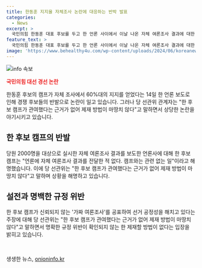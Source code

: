 ```yaml
---
title: 한동훈 지지율 자체조사 논란에 대응하는 반박 발표
categories:
  - News
excerpt: >
  국민의힘 한동훈 대표 후보를 두고 한 언론 사이에서 이날 나온 자체 여론조사 결과에 대한 논란이 일었다. 한 후보 캠프는 자체 여론조사 결과를 언론에 전달한 적이 없다고 해명했고, 경쟁자들은 이를 의심하며 선거관리위원회에 문제 제기했다. 당 선관위는 현재 해당 보도에 대한 조사 중이지만, 한 후보 캠프의 관여 근거가 없어 제재 방법에 대해 마땅한 해결책을 찾지 못하고 있다.
feature_text: >
  국민의힘 한동훈 대표 후보를 두고 한 언론 사이에서 이날 나온 자체 여론조사 결과에 대한 논란이 일었다. 한 후보 캠프는 자체 여론조사 결과를 언론에 전달한 적이 없다고 해명했고, 경쟁자들은 이를 의심하며 선거관리위원회에 문제 제기했다. 당 선관위는 현재 해당 보도에 대한 조사 중이지만, 한 후보 캠프의 관여 근거가 없어 제재 방법에 대해 마땅한 해결책을 찾지 못하고 있다.
image: 'https://www.behealthy4u.com/wp-content/uploads/2024/06/koreanews.jpg'
---
```


<p><img src="https://www.behealthy4u.com/wp-content/uploads/2024/06/koreanews.jpg" alt="info 속보" /></p>

<p><b><span style="color: #ee2323;">국민의힘 대선 경선 논란</span></b></p>

<p>한동훈 후보의 캠프가 자체 조사에서 60%대의 지지를 얻었다는 14일 한 언론 보도로 인해 경쟁 후보들의 반발으로 논란이 일고 있습니다. 그러나 당 선관위 관계자는 "한 후보 캠프가 관여했다는 근거가 없어 제재 방법이 마땅치 않다"고 말하면서 상당한 논란을 야기시키고 있습니다.</p>

<h2 data-ke-size="size26">한 후보 캠프의 반발</h2>

<p>당원 2000명을 대상으로 실시한 자체 여론조사 결과를 보도한 언론사에 대해 한 후보 캠프는 "언론에 자체 여론조사 결과를 전달한 적 없다. 캠프와는 관련 없는 일"이라고 해명했습니다. 이에 당 선관위는 "한 후보 캠프가 관여했다는 근거가 없어 제재 방법이 마땅치 않다"고 말하며 상황을 해명하고 있습니다.</p>

<h2 data-ke-size="size26">설전과 명백한 규정 위반</h2>

<p>한 후보 캠프가 신뢰되지 않는 '가짜 여론조사'를 공표하여 선거 공정성을 해치고 있다는 주장에 대해 당 선관위는 "한 후보 캠프가 관여했다는 근거가 없어 제재 방법이 마땅치 않다"고 말하면서 명확한 규정 위반이 확인되지 않는 한 제재할 방법이 없다는 입장을 밝히고 있습니다.</p>

<p data-ke-size="size16">&nbsp;</p>
생생한 뉴스, <a href="https://onioninfo.kr" rel="dofollow">onioninfo.kr</a>


